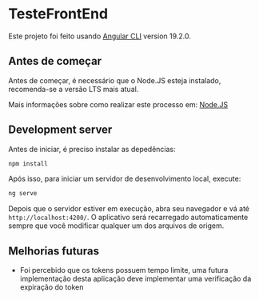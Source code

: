 # TesteFrontEnd

Este projeto foi feito usando [Angular CLI](https://github.com/angular/angular-cli) version 19.2.0.

## Antes de começar

Antes de começar, é necessário que o Node.JS esteja instalado, recomenda-se a versão LTS mais atual.

Mais informações sobre como realizar este processo em: [Node.JS](https://nodejs.org/pt/download)

## Development server

Antes de iniciar, é preciso instalar as depedências:

```bash
npm install
```

Após isso, para iniciar um servidor de desenvolvimento local, execute:

```bash
ng serve
```

Depois que o servidor estiver em execução, abra seu navegador e vá até `http://localhost:4200/`. O aplicativo será recarregado automaticamente sempre que você modificar qualquer um dos arquivos de origem.

## Melhorias futuras

- Foi percebido que os tokens possuem tempo limite, uma futura implementação desta aplicação deve implementar uma verificação da expiração do token
